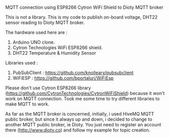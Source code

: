 MQTT connection using ESP8266 Cytron WiFi Shield to Dioty MQTT broker 

This is not a library. This is my code to publish on-board voltage, DHT22 sensor reading to Dioty MQTT broker.

The hardware used here are :
1) Arduino UNO clone.
2) Cytron Technologies WiFi ESP8266 shield.
3) DHT22 Temperature & Humidity Sensor

Libraries used :
1) PubSubClient : https://github.com/knolleary/pubsubclient
2) WiFiESP : https://github.com/bportaluri/WiFiEsp

Please don't use Cytron ESP8266 library (https://github.com/CytronTechnologies/CytronWiFiShield) because it won't work on MQTT connection.
Took me some time to try different libraries to make MQTT to work.

As far as the MQTT broker is concerned, initially, i used HiveMQ MQTT public broker, but since it always up and down, i decided to change to another MQTT public broker, ie Dioty.
You just need to register an account there (http://www.dioty.co) and follow my example for topic creation.
